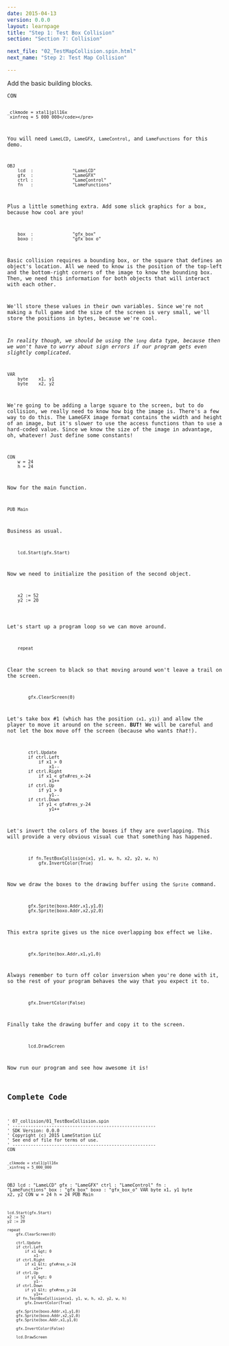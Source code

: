 ```yaml
---
date: 2015-04-13
version: 0.0.0
layout: learnpage
title: "Step 1: Test Box Collision"
section: "Section 7: Collision"

next_file: "02_TestMapCollision.spin.html"
next_name: "Step 2: Test Map Collision"

---
```

<p>Add the basic building blocks.</p>
<pre><code>CON

    _clkmode = xtal1|pll16x
    _xinfreq = 5_000_000</code></pre>
<p>You will need <code>LameLCD</code>, <code>LameGFX</code>, <code>LameControl</code>, and <code>LameFunctions</code> for this demo.</p>
<pre><code>OBJ
    lcd  :               &quot;LameLCD&quot; 
    gfx  :               &quot;LameGFX&quot;
    ctrl :               &quot;LameControl&quot;
    fn   :               &quot;LameFunctions&quot;</code></pre>
<p>Plus a little something extra. Add some slick graphics for a box, because how cool are you!</p>
<pre><code>    box  :               &quot;gfx_box&quot;
    boxo :               &quot;gfx_box_o&quot;</code></pre>
<p>Basic collision requires a bounding box, or the square that defines an object's location. All we need to know is the position of the top-left and the bottom-right corners of the image to know the bounding box. Then, we need this information for both objects that will interact with each other.</p>
<p>We'll store these values in their own variables. Since we're not making a full game and the size of the screen is very small, we'll store the positions in bytes, because we're cool.</p>
<p><em>In reality though, we should be using the <code>long</code> data type, because then we won't have to worry about sign errors if our program gets even slightly complicated.</em></p>
<pre><code>VAR
    byte    x1, y1
    byte    x2, y2</code></pre>
<p>We're going to be adding a large square to the screen, but to do collision, we really need to know how big the image is. There's a few way to do this. The LameGFX image format contains the width and height of an image, but it's slower to use the access functions than to use a hard-coded value. Since we know the size of the image in advantage, oh, whatever! Just define some constants!</p>
<pre><code>CON
    w = 24
    h = 24</code></pre>
<p>Now for the main function.</p>
<pre><code>PUB Main
</code></pre>
<p>Business as usual.</p>
<pre><code>    lcd.Start(gfx.Start)</code></pre>
<p>Now we need to initialize the position of the second object.</p>
<pre><code>    x2 := 52
    y2 := 20
    </code></pre>
<p>Let's start up a program loop so we can move around.</p>
<pre><code>    repeat</code></pre>
<p>Clear the screen to black so that moving around won't leave a trail on the screen.</p>
<pre><code>        gfx.ClearScreen(0)
</code></pre>
<p>Let's take box #1 (which has the position <code>(x1, y1)</code>) and allow the player to move it around on the screen. <strong>BUT!</strong> We will be careful and not let the box move off the screen (because who wants <em>that</em>!).</p>
<pre><code>        ctrl.Update
        if ctrl.Left
            if x1 &gt; 0
                x1--
        if ctrl.Right
            if x1 &lt; gfx#res_x-24
                x1++
        if ctrl.Up
            if y1 &gt; 0
                y1--
        if ctrl.Down
            if y1 &lt; gfx#res_y-24
                y1++</code></pre>
<p>Let's invert the colors of the boxes if they are overlapping. This will provide a very obvious visual cue that something has happened.</p>
<pre><code>        if fn.TestBoxCollision(x1, y1, w, h, x2, y2, w, h)
            gfx.InvertColor(True)
</code></pre>
<p>Now we draw the boxes to the drawing buffer using the <code>Sprite</code> command.</p>
<pre><code>        gfx.Sprite(boxo.Addr,x1,y1,0)
        gfx.Sprite(boxo.Addr,x2,y2,0)</code></pre>
<p>This extra sprite gives us the nice overlapping box effect we like.</p>
<pre><code>        gfx.Sprite(box.Addr,x1,y1,0)
</code></pre>
<p>Always remember to turn off color inversion when you're done with it, so the rest of your program behaves the way that you expect it to.</p>
<pre><code>        gfx.InvertColor(False)
</code></pre>
<p>Finally take the drawing buffer and copy it to the screen.</p>
<pre><code>        lcd.DrawScreen</code></pre>
<p>Now run our program and see how awesome it is!</p>
<h2 id="complete-code">Complete Code</h2>
<pre><code>&#39; 07_collision/01_TestBoxCollision.spin
&#39; -------------------------------------------------------
&#39; SDK Version: 0.0.0
&#39; Copyright (c) 2015 LameStation LLC
&#39; See end of file for terms of use.
&#39; -------------------------------------------------------
CON

    _clkmode = xtal1|pll16x
    _xinfreq = 5_000_000
OBJ
    lcd  :               &quot;LameLCD&quot; 
    gfx  :               &quot;LameGFX&quot;
    ctrl :               &quot;LameControl&quot;
    fn   :               &quot;LameFunctions&quot;
    box  :               &quot;gfx_box&quot;
    boxo :               &quot;gfx_box_o&quot;
VAR
    byte    x1, y1
    byte    x2, y2
CON
    w = 24
    h = 24
PUB Main

    lcd.Start(gfx.Start)
    x2 := 52
    y2 := 20
    
    repeat
        gfx.ClearScreen(0)

        ctrl.Update
        if ctrl.Left
            if x1 &gt; 0
                x1--
        if ctrl.Right
            if x1 &lt; gfx#res_x-24
                x1++
        if ctrl.Up
            if y1 &gt; 0
                y1--
        if ctrl.Down
            if y1 &lt; gfx#res_y-24
                y1++
        if fn.TestBoxCollision(x1, y1, w, h, x2, y2, w, h)
            gfx.InvertColor(True)

        gfx.Sprite(boxo.Addr,x1,y1,0)
        gfx.Sprite(boxo.Addr,x2,y2,0)
        gfx.Sprite(box.Addr,x1,y1,0)

        gfx.InvertColor(False)

        lcd.DrawScreen

</code></pre>
